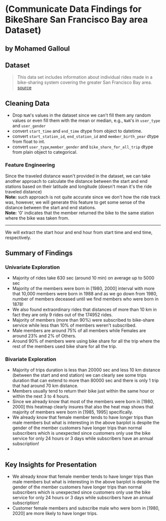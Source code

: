 # (Communicate Data Findings for BikeShare San Francisco Bay area Dataset)
## by Mohamed Galloul


## Dataset

> This data set includes information about individual rides made in a bike-sharing system covering the greater San Francisco Bay area. [source](https://www.bikeshare.com/data/) 

## Cleaning Data
- Drop `NaN`'s values in the dataset since we can't fill them any random values or even fill them with the mean or median, e.g., `NaN`'s in `user_type` and `user_gender`
- convert `start_time` and `end_time` dtype from object to datetime.
- convert `start_station_id`, `end_station_id` and `member_birth_year` dtype from float to int.
- convert `user_type`,`member_gender` and `bike_share_for_all_trip` dtype from plain object to categorical.

### Feature Engineering
Since the traveled distance wasn't provided in the dataset, we can take another approach to calculate the distance between the start and end stations based on their latitude and longitude (doesn't mean it's the ride traveled distance)
<br>
**Note:** such approach is not quite accurate since we don't how the ride track was, however, we will generate this feature to get some sense of the distance between the start and end stations.
<br>
**Note:** '0' indicates that the member returned the bike to the same station where the bike was taken from.

<hr>
 We will extract the start hour and end hour from start time and end time, respectively.

## Summary of Findings

### Univariate Exploration
 - Majority of rides take 630 sec (around 10 min) on average up to 5000 sec
- Majority of the members were born in [1980, 2000] interval with more that 10,000 members were born in 1988 and as we go down from 1980, number of members deceased until we find members who were born in 1878!
- We also found extraordinary rides that distances of more than 10 km in fact they are only 9 rides out of the 174952 rides.
- Majority of members (more than 90%) were subscribed to bike-share service while less than 10% of members weren't subscribed.
- Male members are around 75% of all members while Females are around 23% and 2% of Others.
- Around 90% of members were using bike share for all the trip where the rest of the members used bike share for all the trip.
### Bivariate Exploration
- Majority of trips duration is less than 20000 sec and less 10 km distance (between the start and end station) we can clearly see some trips duration that can extend to more than 80000 sec and there is only 1 trip that had around 70 km distance.
- Members usually tend to return their bike just within the same hour or within the next 3 to 4 hours.
- Since we already know that most of the members were born in [1980, 2000] this heatmap clearly insures that also the heat map shows that majority of members were born in [1985, 1995] specifically.
- We already know that female member tends to have longer trips than male members but what is interesting in the above barplot is despite the gender of the member customers have longer trips than normal subscribers which is unexpected since customers only use the bike service for only 24 hours or 3 days while subscribers have an annual subscription!
- 
## Key Insights for Presentation

- We already know that female member tends to have longer trips than male members but what is interesting in the above barplot is despite the gender of the member customers have longer trips than normal subscribers which is unexpected since customers only use the bike service for only 24 hours or 3 days while subscribers have an annual subscription!
- Customer female members and subscribe male who were born in [1980, 2020] are more likely to have longer trips.
